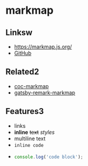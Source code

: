 # markmap

## Linksw

- <https://markmap.js.org/>
- [GitHub](https://github.com/gera2ld/markmap)

## Related2

- [coc-markmap](https://github.com/gera2ld/coc-markmap)
- [gatsby-remark-markmap](https://github.com/gera2ld/gatsby-remark-markmap)

## Features3

- links
- **inline** ~~text~~ *styles*
- multiline
  text
- `inline code`
-
    ```js
    console.log('code block');
    ```
